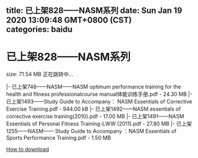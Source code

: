
title: 已上架828——NASM系列
date: Sun Jan 19 2020 13:09:48 GMT+0800 (CST)    
categories: baidu
---

# 已上架828——NASM系列
size: 71.54 MB
 正在跳转中...
 
|- 已上架748——NASM——NASM optimum performance training for the health and fitness professionalcourse manual体能训练手册.pdf - 24.30 MB
|- 已上架1493——Study Guide to Accompany： NASM Essentials of Corrective Exercise Training.pdf - 944.00 kB
|- 已上架1492——NASM essentials of corrective exercise training(2010).pdf - 17.00 MB
|- 已上架1491——NASM Essentials of Personal Fitness Training-LWW (2011).pdf - 27.80 MB
|- 已上架1255——NASM—— Study Guide to Accompany ：NASM Essentials of Sports Performance Training.pdf - 1.50 MB

[How to download](https://bpcam.bemobtrk.com/go/2ceec3aa-1ca2-46d6-b9ff-aaa5c184517c?jno=665)